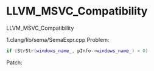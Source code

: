 # LLVM_MSVC_Compatibility
LLVM_MSVC_Compatibility

1.clang/lib/sema/SemaExpr.cpp
Problem:
```C++
if (StrStr(windows_name_, pInfo->windows_name_) > 0)
```
Patch:
